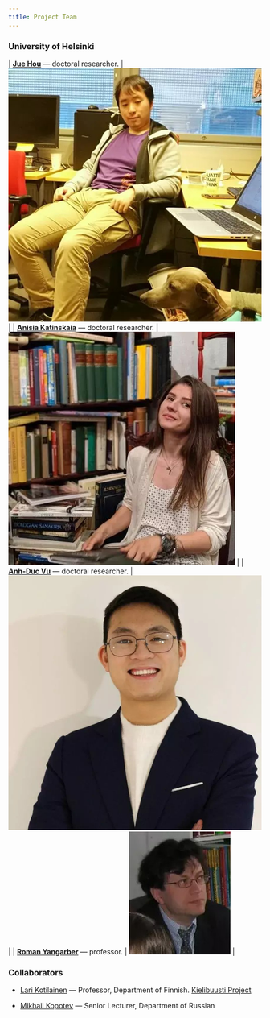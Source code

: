```yaml
---
title: Project Team
---
```


### University of Helsinki

| [__Jue Hou__](https://researchportal.helsinki.fi/fi/persons/jue-hou) — doctoral researcher. | <span><img src="assets/images/200133-jue-hou-10.jpg" alt="" /></span> |
| [__Anisia Katinskaia__](https://researchportal.helsinki.fi/fi/persons/anisia-katinskaia) — doctoral researcher. | <span><img src="assets/images/199869-anisia-katinskaia-library-50.jpg" alt="" /></span> |
| [__Anh-Duc Vu__](https://researchportal.helsinki.fi/fi/persons/duc-vu-anh) — doctoral researcher. | <span><img src="assets/images/219245-duc_2022-02-15_18-24-14-01.jpg" alt="" /></span> | 
| [__Roman Yangarber__](https://researchportal.helsinki.fi/fi/persons/roman-yangarber) — professor. | <span><img src="assets/images/199844-roman-yangarber-1.png" alt="" /></span> |



### Collaborators

- [Lari Kotilainen](https://researchportal.helsinki.fi/fi/persons/lari-kotilainen) — Professor, Department of Finnish.  [Kielibuusti Project](https://kielibuusti.fi/en)

- [Mikhail Kopotev](https://researchportal.helsinki.fi/fi/persons/mikhail-kopotev) — Senior Lecturer, Department of Russian
